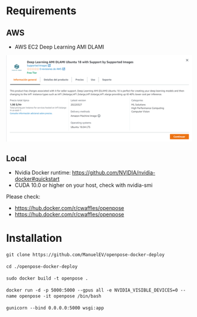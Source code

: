 
# Requirements

## AWS

- AWS EC2 Deep Learning AMI DLAMI

<img alt="Instance type" src="docs/ami.png">

## Local

- Nvidia Docker runtime: https://github.com/NVIDIA/nvidia-docker#quickstart
- CUDA 10.0 or higher on your host, check with nvidia-smi

Please check:

- https://hub.docker.com/r/cwaffles/openpose
- https://hub.docker.com/r/cwaffles/openpose

# Installation


```
git clone https://github.com/ManuelEV/openpose-docker-deploy

cd ./openpose-docker-deploy

sudo docker build -t openpose .

docker run -d -p 5000:5000 --gpus all -e NVIDIA_VISIBLE_DEVICES=0 --name openpose -it openpose /bin/bash

gunicorn --bind 0.0.0.0:5000 wsgi:app

```
